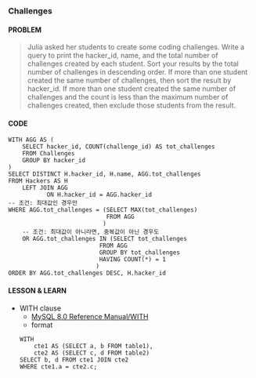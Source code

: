 ### **Challenges**

#### **PROBLEM**
> Julia asked her students to create some coding challenges. Write a query to print the hacker_id, name, and the total number of challenges created by each student. Sort your results by the total number of challenges in descending order. If more than one student created the same number of challenges, then sort the result by hacker_id. If more than one student created the same number of challenges and the count is less than the maximum number of challenges created, then exclude those students from the result.

#### **CODE**
```MySQL
WITH AGG AS (
    SELECT hacker_id, COUNT(challenge_id) AS tot_challenges
    FROM Challenges
    GROUP BY hacker_id
)
SELECT DISTINCT H.hacker_id, H.name, AGG.tot_challenges
FROM Hackers AS H
    LEFT JOIN AGG
           ON H.hacker_id = AGG.hacker_id
-- 조건: 최대값인 경우만
WHERE AGG.tot_challenges = (SELECT MAX(tot_challenges)
                            FROM AGG
                           )
    -- 조건: 최대값이 아니라면, 중복값이 아닌 경우도
    OR AGG.tot_challenges IN (SELECT tot_challenges
                          FROM AGG
                          GROUP BY tot_challenges
                          HAVING COUNT(*) = 1
                         )
ORDER BY AGG.tot_challenges DESC, H.hacker_id
```

#### **LESSON & LEARN**

* WITH clause
    * [MySQL 8.0 Reference Manual/WITH](https://dev.mysql.com/doc/refman/8.0/en/with.html)
    * format
    ```MySQL
    WITH
        cte1 AS (SELECT a, b FROM table1),
        cte2 AS (SELECT c, d FROM table2)
    SELECT b, d FROM cte1 JOIN cte2
    WHERE cte1.a = cte2.c;
    ```